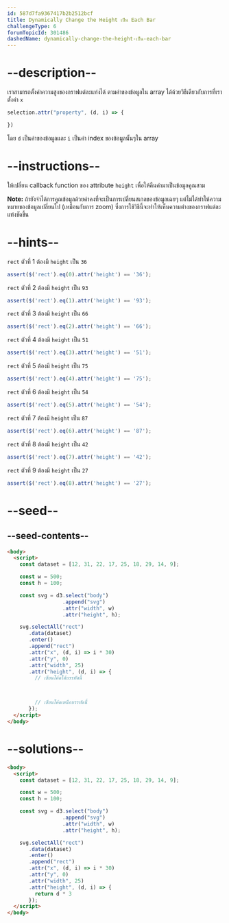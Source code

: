 ```yaml
---
id: 587d7fa9367417b2b2512bcf
title: Dynamically Change the Height เป็น Each Bar
challengeType: 6
forumTopicId: 301486
dashedName: dynamically-change-the-height-เป็น-each-bar
---
```


# --description--

เราสามารถตั้งค่าความสูงของกราฟแต่ละแท่งได้ ตามค่าของข้อมูลใน array ได้ด้วยวิธีเดียวกับการที่เราตั้งค่า `x`

```js
selection.attr("property", (d, i) => {

})
```

โดย `d` เป็นค่าของข้อมูลและ `i` เป็นค่า index ของข้อมูลนั้นๆใน array

# --instructions--

ให้เปลี่ยน callback function ของ attribute `height` เพื่อให้คืนค่ามาเป็นข้อมูลคูณสาม

**Note:** ถ้ายังจำได้การคูณข้อมูลด้วยค่าคงที่จะเป็นการเปลี่ยนสเกลของข้อมูลเฉยๆ แต่ไม่ได้ทำให้ความหมายของข้อมูลเปลี่ยนไป (เหมือนกับการ zoom) ซึ่งการใช้วิธีนี้จะทำให้เห็นความต่างของกราฟแต่ละแท่งชัดขึ้น

# --hints--

`rect` ตัวที่ 1 ต้องมี `height` เป็น `36`

```js
assert($('rect').eq(0).attr('height') == '36');
```

`rect` ตัวที่ 2 ต้องมี `height` เป็น `93`

```js
assert($('rect').eq(1).attr('height') == '93');
```

`rect` ตัวที่ 3 ต้องมี `height` เป็น `66`

```js
assert($('rect').eq(2).attr('height') == '66');
```

`rect` ตัวที่ 4 ต้องมี `height` เป็น `51`

```js
assert($('rect').eq(3).attr('height') == '51');
```

`rect` ตัวที่ 5 ต้องมี `height` เป็น `75`

```js
assert($('rect').eq(4).attr('height') == '75');
```

`rect` ตัวที่ 6 ต้องมี `height` เป็น `54`

```js
assert($('rect').eq(5).attr('height') == '54');
```

`rect` ตัวที่ 7 ต้องมี `height` เป็น `87`

```js
assert($('rect').eq(6).attr('height') == '87');
```

`rect` ตัวที่ 8 ต้องมี `height` เป็น `42`

```js
assert($('rect').eq(7).attr('height') == '42');
```

`rect` ตัวที่ 9 ต้องมี `height` เป็น `27`

```js
assert($('rect').eq(8).attr('height') == '27');
```

# --seed--

## --seed-contents--

```html
<body>
  <script>
    const dataset = [12, 31, 22, 17, 25, 18, 29, 14, 9];

    const w = 500;
    const h = 100;

    const svg = d3.select("body")
                  .append("svg")
                  .attr("width", w)
                  .attr("height", h);

    svg.selectAll("rect")
       .data(dataset)
       .enter()
       .append("rect")
       .attr("x", (d, i) => i * 30)
       .attr("y", 0)
       .attr("width", 25)
       .attr("height", (d, i) => {
         // เขียนโค้ดใต้บรรทัดนี้



         // เขียนโค้ดเหนือบรรทัดนี้
       });
  </script>
</body>
```

# --solutions--

```html
<body>
  <script>
    const dataset = [12, 31, 22, 17, 25, 18, 29, 14, 9];

    const w = 500;
    const h = 100;

    const svg = d3.select("body")
                  .append("svg")
                  .attr("width", w)
                  .attr("height", h);

    svg.selectAll("rect")
       .data(dataset)
       .enter()
       .append("rect")
       .attr("x", (d, i) => i * 30)
       .attr("y", 0)
       .attr("width", 25)
       .attr("height", (d, i) => {
         return d * 3
       });
  </script>
</body>
```
